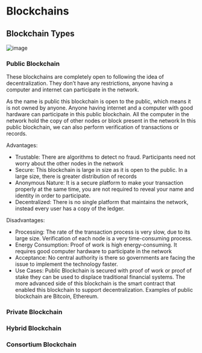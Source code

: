 # Blockchains

## Blockchain Types

![image](https://user-images.githubusercontent.com/110959584/191264399-2420a625-1af1-491e-9508-d985f55c7151.png)

### Public Blockchain
These blockchains are completely open to following the idea of decentralization. They don’t have any restrictions, anyone having a computer and internet can participate in the network.

As the name is public this blockchain is open to the public, which means it is not owned by anyone. 
Anyone having internet and a computer with good hardware can participate in this public blockchain.
All the computer in the network hold the copy of other nodes or block present in the network
In this public blockchain, we can also perform verification of transactions or records.

Advantages:
* Trustable: There are algorithms to detect no fraud. Participants need not worry about the other nodes in the network
* Secure: This blockchain is large in size as it is open to the public. In a large size, there is greater distribution of records
* Anonymous Nature: It is a secure platform to make your transaction properly at the same time, you are not required to reveal your name and identity in order to participate.
* Decentralized: There is no single platform that maintains the network, instead every user has a copy of the ledger.

Disadvantages:
* Processing: The rate of the transaction process is very slow, due to its large size. Verification of each node is a very time-consuming process.
* Energy Consumption: Proof of work is high energy-consuming. It requires good computer hardware to participate in the network
* Acceptance: No central authority is there so governments are facing the issue to implement the technology faster.
* Use Cases: Public Blockchain is secured with proof of work or proof of stake they can be used to displace traditional financial systems. The more advanced side of this blockchain is the smart contract that enabled this blockchain to support decentralization. Examples of public blockchain are Bitcoin, Ethereum.

### Private Blockchain
### Hybrid Blockchain
### Consortium Blockchain
